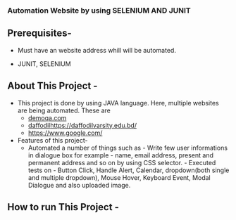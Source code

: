### Automation Website by using SELENIUM AND JUNIT

## Prerequisites- 
 + Must have an website address whill will be automated.
 - JUNIT, SELENIUM
## About This Project - 
+ This project is done by using JAVA language. Here, multiple websites are being automated. These are
  - [demoqa.com](https://demoqa.com/)
  - [daffodil](https://daffodilvarsity.edu.bd/)https://daffodilvarsity.edu.bd/
  - https://www.google.com/
 + Features of this project-
      - Automated a number of things such as
       -  Write few user informations in dialogue box for example - name, email address, present and permanent address and so on by using CSS selector.
              - Executed tests on  - Button Click, Handle Alert, Calendar, dropdown(both single and multiple dropdown), Mouse Hover, Keyboard Event, Modal Dialogue and also uploaded image.
  ## How to run This Project -
   

